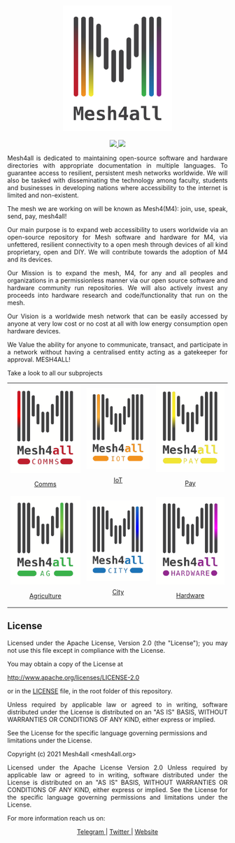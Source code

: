 
<div align=center>
    <img src="doc/media/m4a-logo.png" width=250px>
</div>
<br/>
<div align="center">
    <a href="https://mesh4all.github.io/Mesh4all/">
       <img src="https://img.shields.io/github/workflow/status/Mesh4all/Mesh4all/build-docs/main?label=documentation&color=%23ff4411">
    </a>
    <a href="http://www.apache.org/licenses/LICENSE-2.0">
        <img src="https://img.shields.io/badge/license-Apache_License_2.0-blue">
    </a>
</div>

<p align="justify">Mesh4all is dedicated to maintaining open-source software and hardware directories with appropriate documentation in multiple languages. To guarantee access to resilient, persistent mesh networks worldwide. We will also be tasked with disseminating the technology among faculty, students and businesses in developing nations where accessibility to the internet is limited and non-existent.
</p>

<p align="justify">The mesh we are working on will be known as Mesh4(M4): join, use, speak, send, pay, mesh4all!</p>

<p align="justify">Our main purpose is to expand web accessibility to users worldwide via an open-source repository for Mesh software and hardware for M4, via unfettered, resilient connectivity to a open mesh through devices of all kind proprietary, open and DIY. We will contribute towards the adoption of M4 and its devices.   
</p>
<p align="justify">Our Mission is to expand the mesh, M4,  for any and all peoples and organizations in a permissionless manner via our open source software and hardware community run repositories. We will also actively invest any proceeds into hardware research and code/functionality that run on the mesh.</p>

<p align="justify">Our Vision is a worldwide mesh network that can be easily accessed by anyone at very low cost or no cost at all with low energy consumption open hardware devices.</p>   

<p align="justify">We Value the ability for anyone to communicate,  transact, and participate in a network without having a centralised entity acting as a gatekeeper for approval. MESH4ALL!
</p>

Take a look to all our subprojects
<table align="center">
    <tr>
        <td>
            <a href="https://mesh4all.org" align="center">
                <img src="doc/media/m4comm_logo.png" width="200px"/>
                <p>Comms</p>
            </a>
        </td>
        <td>
            <a href="https://mesh4all.org" align="center">
                <img src="doc/media/m4iot_logo.png" width="200px"/>
                <p>IoT</p>
            </a>
        </td>
        <td>
            <a href="https://mesh4all.org" align="center">
                <img src="doc/media/m4pay_logo.png" width="200px"/>
                <p>Pay</p>
            </a>
        </td>
    </tr>
    <tr>
        <td>
            <a href="https://mesh4all.org" align="center">
                <img src="doc/media/m4ag_logo.png" width="200px"/>
                <p>Agriculture</p>
            </a>
        </td>
        <td>
            <a href="https://mesh4all.org" align="center">
                <img src="doc/media/m4city_logo.png" width="200px">
                <p>City</p>
            </a>
        </td>
        <td>
            <a href="https://mesh4all.org" align="center">
                <img src="doc/media/m4hard_logo.png" width="200px">
                <p>Hardware</p>
            </a>
        </td>
    </tr>
</table>

## License

 <p align= "justify">Licensed under the Apache License, Version 2.0 (the "License"); you may not use this file except in compliance with the License.</p>

 You may obtain a copy of the License at
 
  http://www.apache.org/licenses/LICENSE-2.0

  or in the [LICENSE](LICENSE) file, in the root folder of this repository.

<p align= "justify">Unless required by applicable law or agreed to in writing, software distributed under the License is distributed on an "AS IS" BASIS, WITHOUT WARRANTIES OR CONDITIONS OF ANY KIND, either express or implied.</p>

See the License for the specific language governing permissions and limitations under the License.

Copyright (c) 2021 Mesh4all <mesh4all.org>

<p align= "justify">Licensed under the Apache License Version 2.0 Unless required by applicable law or agreed to in writing, software distributed under the License is distributed on an "AS IS" BASIS, WITHOUT WARRANTIES OR CONDITIONS OF ANY KIND, either express or implied. See the License for the specific language governing permissions and limitations under the License.</p>

For more information reach us on:
<br>

<p align="center">
    <a href='https://t.me/mesh4all'> Telegram </a>  |
    <a href="https://twitter.com/mesh4all"> Twitter </a> |
    <a href="https://mesh4all.org"> Website </a>
</p>



